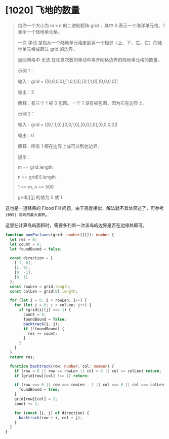 # [1020] 飞地的数量

> 给你一个大小为 m x n 的二进制矩阵 grid ，其中 0 表示一个海洋单元格、1 表示一个陆地单元格。
>
> 一次 移动 是指从一个陆地单元格走到另一个相邻（上、下、左、右）的陆地单元格或跨过 grid 的边界。
>
> 返回网格中 无法 在任意次数的移动中离开网格边界的陆地单元格的数量。
>
> 示例 1：
>
> 输入：grid = [[0,0,0,0],[1,0,1,0],[0,1,1,0],[0,0,0,0]]
>
> 输出：3
>
> 解释：有三个 1 被 0 包围。一个 1 没有被包围，因为它在边界上。
>
> 示例 2：
>
> 输入：grid = [[0,1,1,0],[0,0,1,0],[0,0,1,0],[0,0,0,0]]
>
> 输出：0
>
> 解释：所有 1 都在边界上或可以到达边界。
>
> 提示：
>
> m == grid.length
>
> n == grid[i].length
>
> 1 <= m, n <= 500
>
> grid[i][j] 的值为 0 或 1

这也是一道经典的 Flood Fill 问题，由于高度相似，解法就不具体赘述了，可参考 `[695] 岛屿的最大面积`。

这里在计算岛屿面积时，需要多判断一次该岛屿边界是否在边缘处即可。

```ts
function numEnclaves(grid: number[][]): number {
  let res = 0;
  let count = 0;
  let foundBound = false;

  const direction = [
    [-1, 0],
    [1, 0],
    [0, -1],
    [0, 1]
  ];
  const rowLen = grid.length;
  const colLen = grid[0].length;

  for (let i = 0; i < rowLen; i++) {
    for (let j = 0; j < colLen; j++) {
      if (grid[i][j] === 1) {
        count = 0;
        foundBound = false;
        backtrack(i, j);
        if (!foundBound) {
          res += count;
        }
      }
    }
  }
  return res;

  function backtrack(row: number, col: number) {
    if (row < 0 || row >= rowLen || col < 0 || col >= colLen) return;
    if (grid[row][col] !== 1) return;

    if (row === 0 || row === rowLen - 1 || col === 0 || col === colLen - 1) {
      foundBound = true;
    }
    grid[row][col] = 2;
    count += 1;

    for (const [i, j] of direction) {
      backtrack(row + i, col + j);
    }
  }
}
```
